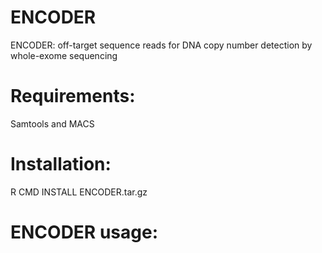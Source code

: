 ENCODER
=======

ENCODER: off-target sequence reads for DNA copy number detection by whole-exome sequencing


# Requirements:

Samtools and MACS


# Installation:

R CMD INSTALL ENCODER.tar.gz



# ENCODER usage:







